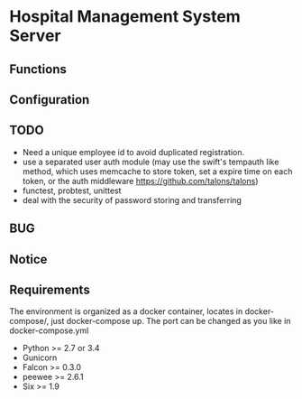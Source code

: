 Hospital Management System Server
================

Functions
---------------


Configuration
---------------


TODO
---------------
- Need a unique employee id to avoid duplicated registration. 
- use a separated user auth module (may use the swift's tempauth like method, which uses memcache to store token, set a expire time on each token, or the auth middleware <https://github.com/talons/talons>)
- functest, probtest, unittest
- deal with the security of password storing and transferring


BUG
---------------



Notice
---------------


Requirements
---------------
The environment is organized as a docker container, locates in docker-compose/,
just docker-compose up. The port can be changed as you like in docker-compose.yml

- Python >= 2.7 or 3.4
- Gunicorn
- Falcon >= 0.3.0
- peewee >= 2.6.1
- Six >= 1.9
